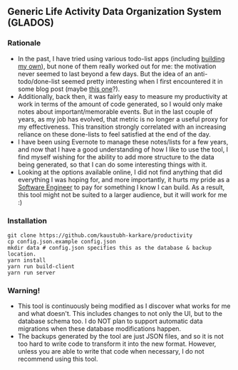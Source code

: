## Generic Life Activity Data Organization System (GLADOS)

### Rationale
* In the past, I have tried using various todo-list apps (including [building my own](https://github.com/kaustubh-karkare/todolist)), but none of them really worked out for me: the motivation never seemed to last beyond a few days. But the idea of an anti-todo/done-list seemed pretty interesting when I first encountered it in some blog post (maybe [this one](https://www.fastcompany.com/3034785/why-an-anti-to-do-list-might-be-the-secret-to-productivity)?).
* Additionally, back then, it was fairly easy to measure my productivity at work in terms of the amount of code generated, so I would only make notes about important/memorable events. But in the last couple of years, as my job has evolved, that metric is no longer a useful proxy for my effectiveness. This transition strongly correlated with an increasing reliance on these done-lists to feel satisfied at the end of the day.
* I have been using Evernote to manage these notes/lists for a few years, and now that I have a good understanding of how I like to use the tool, I find myself wishing for the ability to add more structure to the data being generated, so that I can do some interesting things with it.
* Looking at the options available online, I did not find anything that did everything I was hoping for, and more importantly, it hurts my pride as a [Software Engineer](https://www.linkedin.com/in/kaustubh-karkare/) to pay for something I know I can build. As a result, this tool might not be suited to a larger audience, but it will work for me :)

### Installation

```
git clone https://github.com/kaustubh-karkare/productivity
cp config.json.example config.json
mkdir data # config.json specifies this as the database & backup location.
yarn install
yarn run build-client
yarn run server
```

### Warning!

* This tool is continuously being modified as I discover what works for me and what doesn't. This includes changes to not only the UI, but to the database schema too. I do NOT plan to support automatic data migrations when these database modifications happen.
* The backups generated by the tool are just JSON files, and so it is not too hard to write code to transform it into the new format. However, unless you are able to write that code when necessary, I do not recommend using this tool.
